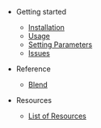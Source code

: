 - Getting started

  - [Installation](./installation.md)
  - [Usage](./usage.md)
  - [Setting Parameters](./settingParameters.md)
  - [Issues](./issues.md)

- Reference

  - [Blend](./blend.md)

- Resources

  - [List of Resources](./resources.md)